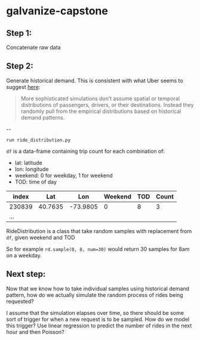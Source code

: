 # galvanize-capstone

## Step 1:

Concatenate raw data

## Step 2:

Generate historical demand. This is consistent with what Uber seems to suggest [here](https://newsroom.uber.com/semi-automated-science-using-an-ai-simulation-framework/):

>More sophisticated simulations don’t assume spatial or temporal distributions of passengers, drivers, or their destinations. Instead they randomly pull from the empirical distributions based on historical demand patterns.

--

`run ride_distribution.py`

`df` is a data-frame containing trip count for each combination of:

- lat: latitude
- lon: longitude
- weekend: 0 for weekday, 1 for weekend
- TOD: time of day

|index|      Lat|      Lon|  Weekend|  TOD | Count |
|---|---|---|---|---|---|
|     230839|  40.7635| -73.9805|        0|    8|      3|
|...|

RideDistribution is a class that take random samples with replacement from `df`, given weekend and TOD

So for example `rd.sample(0, 8, num=30)` would return 30 samples for 8am on a weekday.


## Next step:

Now that we know how to take individual samples using historical demand pattern, how do we actually simulate the random process of rides being requested?

I assume that the simulation elapses over time, so there should be some sort of trigger for when a new request is to be sampled. How do we model this trigger? Use linear regression to predict the number of rides in the next hour and then Poisson?
